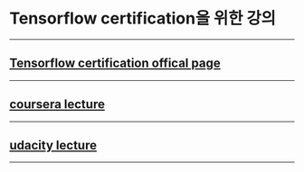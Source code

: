 # Tensorflow certification을 위한 강의
---
## <a href="https://www.tensorflow.org/certificate?hl=ko"> Tensorflow certification offical page </a>
---
## <a href="https://www.coursera.org/professional-certificates/tensorflow-in-practice"> coursera lecture </a>
---
##  <a href="https://www.udacity.com/course/intro-to-tensorflow-for-deep-learning--ud187"> udacity lecture </a>
---
